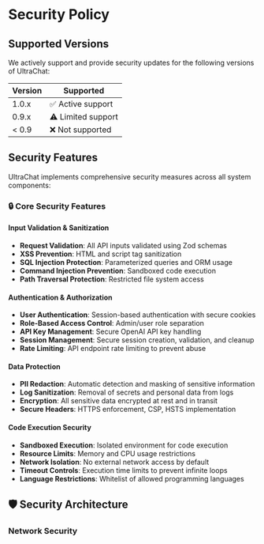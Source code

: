 # Security Policy

## Supported Versions

We actively support and provide security updates for the following versions of UltraChat:

| Version | Supported          |
| ------- | ------------------ |
| 1.0.x   | ✅ Active support  |
| 0.9.x   | ⚠️ Limited support |
| < 0.9   | ❌ Not supported   |

## Security Features

UltraChat implements comprehensive security measures across all system components:

### 🔒 Core Security Features

#### Input Validation & Sanitization
- **Request Validation**: All API inputs validated using Zod schemas
- **XSS Prevention**: HTML and script tag sanitization
- **SQL Injection Protection**: Parameterized queries and ORM usage
- **Command Injection Prevention**: Sandboxed code execution
- **Path Traversal Protection**: Restricted file system access

#### Authentication & Authorization
- **User Authentication**: Session-based authentication with secure cookies
- **Role-Based Access Control**: Admin/user role separation
- **API Key Management**: Secure OpenAI API key handling
- **Session Management**: Secure session creation, validation, and cleanup
- **Rate Limiting**: API endpoint rate limiting to prevent abuse

#### Data Protection
- **PII Redaction**: Automatic detection and masking of sensitive information
- **Log Sanitization**: Removal of secrets and personal data from logs
- **Encryption**: All sensitive data encrypted at rest and in transit
- **Secure Headers**: HTTPS enforcement, CSP, HSTS implementation

#### Code Execution Security
- **Sandboxed Execution**: Isolated environment for code execution
- **Resource Limits**: Memory and CPU usage restrictions
- **Network Isolation**: No external network access by default
- **Timeout Controls**: Execution time limits to prevent infinite loops
- **Language Restrictions**: Whitelist of allowed programming languages

## 🛡️ Security Architecture

### Network Security

